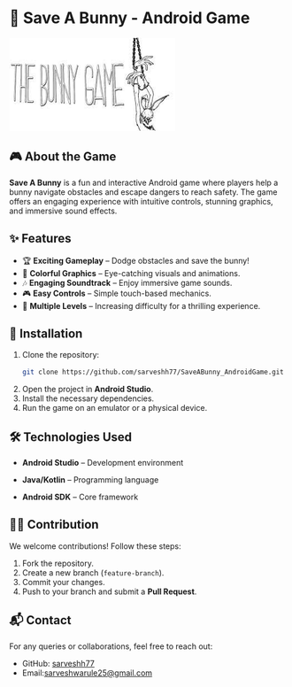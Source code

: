 # 🐰 Save A Bunny - Android Game

![Bunny Title](app/src/main/res/drawable/bunnytitle.jpeg)

## 🎮 About the Game
**Save A Bunny** is a fun and interactive Android game where players help a bunny navigate obstacles and escape dangers to reach safety. The game offers an engaging experience with intuitive controls, stunning graphics, and immersive sound effects.

## ✨ Features
- 🏆 **Exciting Gameplay** – Dodge obstacles and save the bunny!
- 🎨 **Colorful Graphics** – Eye-catching visuals and animations.
- 🎶 **Engaging Soundtrack** – Enjoy immersive game sounds.
- 🎮 **Easy Controls** – Simple touch-based mechanics.
- 🔄 **Multiple Levels** – Increasing difficulty for a thrilling experience.



## 🚀 Installation
1. Clone the repository:
   ```sh
   git clone https://github.com/sarveshh77/SaveABunny_AndroidGame.git
   ```
2. Open the project in **Android Studio**.
3. Install the necessary dependencies.
4. Run the game on an emulator or a physical device.

## 🛠️ Technologies Used
- **Android Studio** – Development environment
- **Java/Kotlin** – Programming language

- **Android SDK** – Core framework

## 👨‍💻 Contribution
We welcome contributions! Follow these steps:
1. Fork the repository.
2. Create a new branch (`feature-branch`).
3. Commit your changes.
4. Push to your branch and submit a **Pull Request**.

## 📬 Contact
For any queries or collaborations, feel free to reach out:
- GitHub: [sarveshh77](https://github.com/sarveshh77)
- Email:sarveshwarule25@gmail.com
